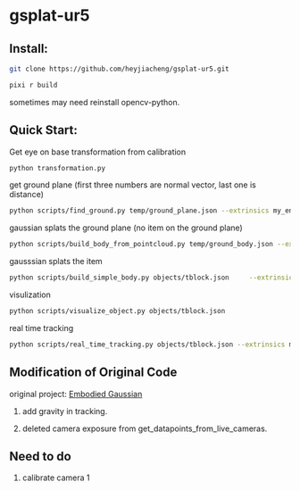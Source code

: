 # gsplat-ur5

## Install:
```bash
git clone https://github.com/heyjiacheng/gsplat-ur5.git
```
```bash
pixi r build
```
sometimes may need reinstall opencv-python.

## Quick Start:
Get eye on base transformation from calibration
```bash
python transformation.py
```
get ground plane (first three numbers are normal vector, last one is distance)
```bash
python scripts/find_ground.py temp/ground_plane.json --extrinsics my_env/cameras_tf.json --visualize
```
gaussian splats the ground plane (no item on the ground plane)
```bash
python scripts/build_body_from_pointcloud.py temp/ground_body.json --extrinsics my_env/cameras_tf.json --points temp/ground_plane.npy --visualize
```
gausssian splats the item
```bash
python scripts/build_simple_body.py objects/tblock.json     --extrinsics my_env/cameras_tf.json     --ground scripts/example_ground_plane.json     --visualize
```
visulization
```bash
python scripts/visualize_object.py objects/tblock.json
```
real time tracking
```bash
python scripts/real_time_tracking.py objects/tblock.json --extrinsics my_env/cameras_tf.json --ground temp/ground_plane.json --visualize
```

## Modification of Original Code
original project: [Embodied Gaussian](https://github.com/bdaiinstitute/embodied_gaussians)

1. add gravity in tracking.

2. deleted camera exposure from get_datapoints_from_live_cameras.

## Need to do

1. calibrate camera 1
